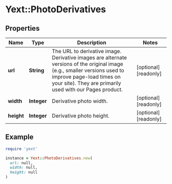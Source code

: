# Yext::PhotoDerivatives

## Properties

| Name | Type | Description | Notes |
| ---- | ---- | ----------- | ----- |
| **url** | **String** | The URL to derivative image. Derivative images are alternate versions of the original image (e.g., smaller versions used to improve page-load times on your site). They are primarily used with our Pages product. | [optional][readonly] |
| **width** | **Integer** | Derivative photo width. | [optional][readonly] |
| **height** | **Integer** | Derivative photo height. | [optional][readonly] |

## Example

```ruby
require 'yext'

instance = Yext::PhotoDerivatives.new(
  url: null,
  width: null,
  height: null
)
```

